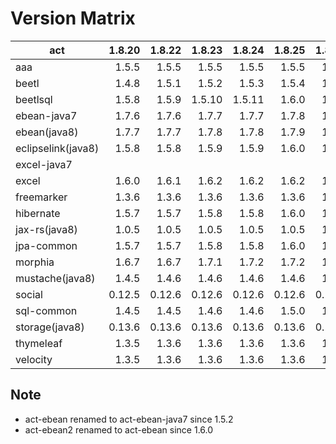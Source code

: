 # Version Matrix

| act                | 1.8.20 | 1.8.22 | 1.8.23 | 1.8.24 | 1.8.25 | 1.8.26 | 1.8.27 | 1.8.28 | 1.8.29 | 1.8.30a |
| ---                |  ----: |  ----: |  ----: |  ----: |  ----: |  ----: |  ----: |  ----: |  ----: |  -----: |
| aaa                |  1.5.5 |  1.5.5 |  1.5.5 |  1.5.5 |  1.5.5 |  1.6.0 |  1.6.1 |  1.6.1 |  1.7.0 |   1.7.0 |
| beetl              |  1.4.8 |  1.5.1 |  1.5.2 |  1.5.3 |  1.5.4 |  1.6.0 |  1.6.1 |  1.6.1 |  1.7.0 |   1.7.0 |
| beetlsql           |  1.5.8 |  1.5.9 | 1.5.10 | 1.5.11 |  1.6.0 |  1.7.0 |  1.7.1 |  1.7.1 |  1.8.0 |   1.8.0 |
| ebean-java7        |  1.7.6 |  1.7.6 |  1.7.7 |  1.7.7 |  1.7.8 |  1.7.8 |  1.7.8 |  1.7.9 |  1.8.0 |   1.8.0 |
| ebean(java8)       |  1.7.7 |  1.7.7 |  1.7.8 |  1.7.8 |  1.7.9 |  1.7.9 |  1.7.9 | 1.7.10 |  1.8.0 |   1.8.0 |
| eclipselink(java8) |  1.5.8 |  1.5.8 |  1.5.9 |  1.5.9 |  1.6.0 |  1.6.0 |  1.6.0 |  1.6.1 |  1.7.0 |   1.7.0 |
| excel-java7        |        |        |        |        |        |        |        |        |  1.8.0 |   1.8.0 |
| excel              |  1.6.0 |  1.6.1 |  1.6.2 |  1.6.2 |  1.6.2 |  1.7.0 |  1.7.1 |  1.7.2 |  1.8.0 |   1.8.0 |
| freemarker         |  1.3.6 |  1.3.6 |  1.3.6 |  1.3.6 |  1.3.6 |  1.3.6 |  1.3.7 |  1.3.7 |  1.4.0 |   1.4.0 |
| hibernate          |  1.5.7 |  1.5.7 |  1.5.8 |  1.5.8 |  1.6.0 |  1.6.0 |  1.6.0 |  1.6.1 |  1.7.0 |   1.7.0 |
| jax-rs(java8)      |  1.0.5 |  1.0.5 |  1.0.5 |  1.0.5 |  1.0.5 |  1.0.5 |  1.0.5 |  1.0.5 |  1.1.0 |   1.1.0 |
| jpa-common         |  1.5.7 |  1.5.7 |  1.5.8 |  1.5.8 |  1.6.0 |  1.6.0 |  1.6.0 |  1.6.1 |  1.7.0 |   1.7.0 |
| morphia            |  1.6.7 |  1.6.7 |  1.7.1 |  1.7.2 |  1.7.2 |  1.7.2 |  1.7.2 |  1.7.3 |  1.8.0 |   1.8.1 |
| mustache(java8)    |  1.4.5 |  1.4.6 |  1.4.6 |  1.4.6 |  1.4.6 |  1.4.6 |  1.4.6 |  1.4.6 |  1.5.0 |   1.5.0 |
| social             | 0.12.5 | 0.12.6 | 0.12.6 | 0.12.6 | 0.12.6 | 0.12.6 | 0.12.6 | 0.12.6 | 0.13.0 |  0.13.0 |
| sql-common         |  1.4.5 |  1.4.5 |  1.4.6 |  1.4.6 |  1.5.0 |  1.5.0 |  1.5.0 |  1.5.1 |  1.6.0 |   1.6.0 |
| storage(java8)     | 0.13.6 | 0.13.6 | 0.13.6 | 0.13.6 | 0.13.6 | 0.14.0 | 0.14.0 | 0.14.0 | 0.15.0 |  0.15.0 |
| thymeleaf          |  1.3.5 |  1.3.6 |  1.3.6 |  1.3.6 |  1.3.6 |  1.3.6 |  1.3.6 |  1.3.6 |  1.4.0 |   1.4.0 |
| velocity           |  1.3.5 |  1.3.6 |  1.3.6 |  1.3.6 |  1.3.6 |  1.3.6 |  1.3.7 |  1.3.7 |  1.4.0 |   1.4.0 |

## Note

* act-ebean renamed to act-ebean-java7 since 1.5.2
* act-ebean2 renamed to act-ebean since 1.6.0
